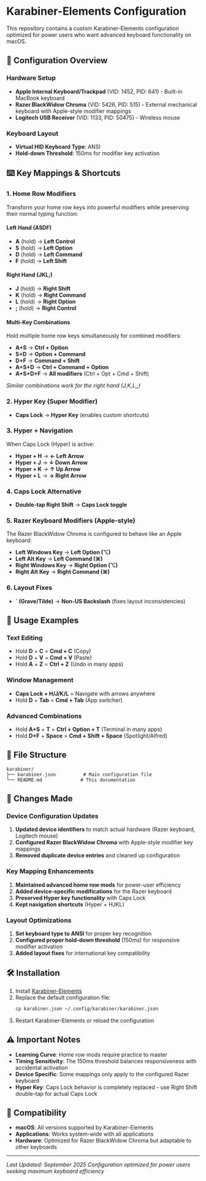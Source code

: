 # Karabiner-Elements Configuration

This repository contains a custom Karabiner-Elements configuration optimized for power users who want advanced keyboard functionality on macOS.

## 🔧 Configuration Overview

### Hardware Setup
- **Apple Internal Keyboard/Trackpad** (VID: 1452, PID: 641) - Built-in MacBook keyboard
- **Razer BlackWidow Chroma** (VID: 5426, PID: 515) - External mechanical keyboard with Apple-style modifier mappings
- **Logitech USB Receiver** (VID: 1133, PID: 50475) - Wireless mouse

### Keyboard Layout
- **Virtual HID Keyboard Type**: ANSI
- **Hold-down Threshold**: 150ms for modifier key activation

## ⌨️ Key Mappings & Shortcuts

### 1. Home Row Modifiers
Transform your home row keys into powerful modifiers while preserving their normal typing function:

#### Left Hand (ASDF)
- **A** (hold) → **Left Control** 
- **S** (hold) → **Left Option**
- **D** (hold) → **Left Command**
- **F** (hold) → **Left Shift**

#### Right Hand (JKL;)
- **J** (hold) → **Right Shift**
- **K** (hold) → **Right Command** 
- **L** (hold) → **Right Option**
- **;** (hold) → **Right Control**

#### Multi-Key Combinations
Hold multiple home row keys simultaneously for combined modifiers:
- **A+S** → **Ctrl + Option**
- **S+D** → **Option + Command**
- **D+F** → **Command + Shift**
- **A+S+D** → **Ctrl + Command + Option**
- **A+S+D+F** → **All modifiers** (Ctrl + Opt + Cmd + Shift)

*Similar combinations work for the right hand (J,K,L,;)*

### 2. Hyper Key (Super Modifier)
- **Caps Lock** → **Hyper Key** (enables custom shortcuts)

### 3. Hyper + Navigation
When Caps Lock (Hyper) is active:
- **Hyper + H** → **← Left Arrow**
- **Hyper + J** → **↓ Down Arrow**  
- **Hyper + K** → **↑ Up Arrow**
- **Hyper + L** → **→ Right Arrow**

### 4. Caps Lock Alternative
- **Double-tap Right Shift** → **Caps Lock toggle**

### 5. Razer Keyboard Modifiers (Apple-style)
The Razer BlackWidow Chroma is configured to behave like an Apple keyboard:
- **Left Windows Key** → **Left Option (⌥)**
- **Left Alt Key** → **Left Command (⌘)**
- **Right Windows Key** → **Right Option (⌥)** 
- **Right Alt Key** → **Right Command (⌘)**

### 6. Layout Fixes
- **` (Grave/Tilde)** → **Non-US Backslash** (fixes layout inconsistencies)

## 🚀 Usage Examples

### Text Editing
- Hold **D** + **C** = **Cmd + C** (Copy)
- Hold **D** + **V** = **Cmd + V** (Paste)
- Hold **A** + **Z** = **Ctrl + Z** (Undo in many apps)

### Window Management  
- **Caps Lock + H/J/K/L** = Navigate with arrows anywhere
- Hold **D** + **Tab** = **Cmd + Tab** (App switcher)

### Advanced Combinations
- Hold **A+S** + **T** = **Ctrl + Option + T** (Terminal in many apps)
- Hold **D+F** + **Space** = **Cmd + Shift + Space** (Spotlight/Alfred)

## 📁 File Structure
```
karabiner/
├── karabiner.json          # Main configuration file
└── README.md              # This documentation
```

## 🔄 Changes Made

### Device Configuration Updates
1. **Updated device identifiers** to match actual hardware (Razer keyboard, Logitech mouse)
2. **Configured Razer BlackWidow Chroma** with Apple-style modifier key mappings
3. **Removed duplicate device entries** and cleaned up configuration

### Key Mapping Enhancements  
1. **Maintained advanced home row mods** for power-user efficiency
2. **Added device-specific modifications** for the Razer keyboard
3. **Preserved Hyper key functionality** with Caps Lock
4. **Kept navigation shortcuts** (Hyper + HJKL)

### Layout Optimizations
1. **Set keyboard type to ANSI** for proper key recognition
2. **Configured proper hold-down threshold** (150ms) for responsive modifier activation
3. **Added layout fixes** for international key compatibility

## 🛠️ Installation

1. Install [Karabiner-Elements](https://karabiner-elements.pqrs.org/)
2. Replace the default configuration file:
   ```bash
   cp karabiner.json ~/.config/karabiner/karabiner.json
   ```
3. Restart Karabiner-Elements or reload the configuration

## ⚠️ Important Notes

- **Learning Curve**: Home row mods require practice to master
- **Timing Sensitivity**: The 150ms threshold balances responsiveness with accidental activation
- **Device Specific**: Some mappings only apply to the configured Razer keyboard
- **Hyper Key**: Caps Lock behavior is completely replaced - use Right Shift double-tap for actual Caps Lock

## 🔗 Compatibility

- **macOS**: All versions supported by Karabiner-Elements
- **Applications**: Works system-wide with all applications
- **Hardware**: Optimized for Razer BlackWidow Chroma but adaptable to other keyboards

---

*Last Updated: September 2025*
*Configuration optimized for power users seeking maximum keyboard efficiency*